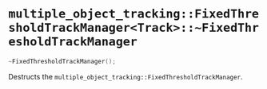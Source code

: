 # `multiple_object_tracking::FixedThresholdTrackManager<Track>::~FixedThresholdTrackManager`

```cpp
~FixedThresholdTrackManager();
```

Destructs the `multiple_object_tracking::FixedThresholdTrackManager`.

